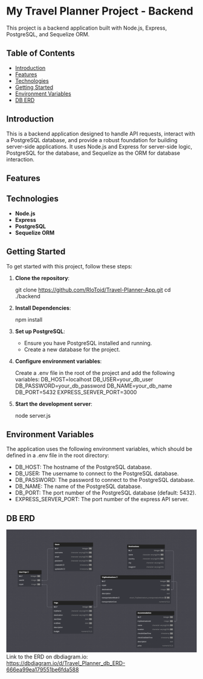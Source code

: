 # My Travel Planner Project - Backend

This project is a backend application built with Node.js, Express, PostgreSQL, and Sequelize ORM.

## Table of Contents

- [Introduction](#introduction)
- [Features](#features)
- [Technologies](#technologies)
- [Getting Started](#getting-started)
- [Environment Variables](#environment-variables)
- [DB ERD](#db-erd)

## Introduction

This is a backend application designed to handle API requests, interact with a PostgreSQL database, and provide a robust foundation for building server-side applications. It uses Node.js and Express for server-side logic, PostgreSQL for the database, and Sequelize as the ORM for database interaction.

## Features

## Technologies

- **Node.js**
- **Express**
- **PostgreSQL**
- **Sequelize ORM**

## Getting Started

To get started with this project, follow these steps:

1. **Clone the repository**:

   git clone https://github.com/RIoToid/Travel-Planner-App.git
   cd ./backend

2. **Install Dependencies**:

   npm install

3. **Set up PostgreSQL**:

   - Ensure you have PostgreSQL installed and running.
   - Create a new database for the project.

4. **Configure environment variables**:

   Create a .env file in the root of the project and add the following variables:
   DB_HOST=localhost
   DB_USER=your_db_user
   DB_PASSWORD=your_db_password
   DB_NAME=your_db_name
   DB_PORT=5432
   EXPRESS_SERVER_PORT=3000

5. **Start the development server**:

   node server.js

## Environment Variables

The application uses the following environment variables, which should be defined in a .env file in the root directory:

- DB_HOST: The hostname of the PostgreSQL database.
- DB_USER: The username to connect to the PostgreSQL database.
- DB_PASSWORD: The password to connect to the PostgreSQL database.
- DB_NAME: The name of the PostgreSQL database.
- DB_PORT: The port number of the PostgreSQL database (default: 5432).
- EXPRESS_SERVER_PORT: The port number of the express API server.

## DB ERD

![DB ERD](./assets/DB-ERD.png)
Link to the ERD on dbdiagram.io: https://dbdiagram.io/d/Travel_Planner_db_ERD-666ea99ea179551be6fda588